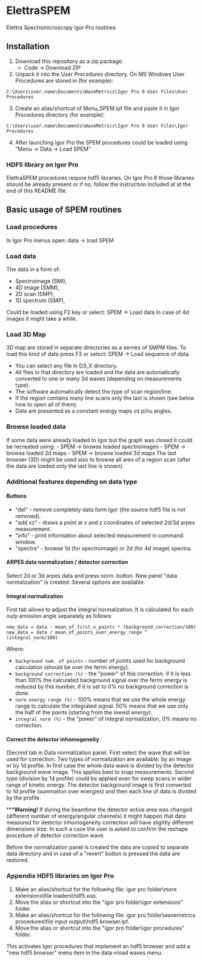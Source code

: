 # ElettraSPEM
Elettra Spectromicroscopy Igor Pro routines

## Installation
1. Download this repository as a zip package:
    - Code -> Download ZIP
2. Unpack it into the User Procedures directory.
On MS Windows User Procedures are stored in (for example): 
```
C:\Users\user.name\Documents\WaveMetrics\Igor Pro 9 User Files\User Procedures
```
3. Create an alias/shortcut of Menu_SPEM.ipf file and paste it in Igor Procedures directory (for example):
```
C:\Users\user.name\Documents\WaveMetrics\Igor Pro 9 User Files\Igor Procedures
```
4. After launching Igor Pro the SPEM procedures could be loaded using "Menu -> Data -> Load SPEM"

### HDF5 library on Igor Pro
ElettraSPEM procedures require hdf5 libraries. On Igor Pro 8 those libraries should be already present or if no, follow the instruction included at at the end of this README file.

## Basic usage of SPEM routines

### Load procedures
In Igor Pro menus open: data -> load SPEM

### Load data
The data in a form of:
- Spectroimage (SMI),
- 4D image (SMM),
- 2D scan (SMP),
- 1D spectrum (SMP),

Could be loaded using F2 key or select: SPEM -> Load data
In case of 4d images it might take a while.

### Load 3D Map
3D map are stored in separate directories as a serries of SMPM files. 
To load this kind of data press F3 or select: SPEM -> Load sequence of data.

- You can select any file in D3_X directory.
- All files in that directory are loaded and the data are automatically converted to one or many 3d waves (depending on measurements type).
- The software automatically detect the type of scan region/line.
- If the region contains many line scans only the last is shown (see below how to open all of them).
- Data are presented as a constant energy maps vs p/nu angles.

### Browse loaded data
If some data were already loaded to Igor but the graph was closed it could be recreated using:
    - SPEM -> browse loaded spectroimages
    - SPEM -> browse loaded 2d maps
    - SPEM -> browse loaded 3d maps
The last browser (3D) might be used also to browse all ares of a region scan (after the data are loaded only the last line is snown). 

### Additional features depending on data type

#### Buttons
- "del" - remove completely data form Igor (the source hdf5 file is not removed).
- "add xz" - draws a point at x and z coordinates of selected 2d/3d arpes measurement.
- "info" - print information about selected measurement in command window.
- "spectra" - browse 1d (for spectroimage) or 2d (for 4d image) spectra.

#### ARPES data normalization / detector correction
Select 2d or 3d arpes data and press norm. button. New panel "data normalization" is created. Several options are available.

#### Integral normalization
First tab allows to adjust the integral normalization. 
It is calculated for each nu/p emission angle separately as follows:

```
new_data = data - mean_of_first_n_points * (background_correction/100)
new_data = data / mean_of_points_over_energy_range ^ (integral_norm/100)
```
Where:
- `background num. of points` - number of points used for background calculation (should be over the fermi energy).
- `background correction (%)` - the "power" of this correction. if it is less than 100% the calculated background signal over the fermi energy is reduced by this number, if it is set to 0% no background correction is done.
- `norm energy range (%)` - 100% means that we use the whole energy range to calculate the integrated signal. 50% means that we use only the half of the points (starting from the lowest energy). 
- `integral norm (%)` - the "power" of integral normalization, 0% means no correction.


#### Correct the detector inhomogeneity
(Second tab in Data normalization panel.
First select the wave that will be used for correction. Two types of normalization are available: by an image or by 1d profile.
In first case the whole data wave is divided by the detector background wave image. This applies best to snap measurements.
Second type (division by 1d profile) could be applied even for swep scans in wider range of kinetic energy. The detector background image is first converted to 1d profile (summation over energies) and then each line of data is divided by the profile.

*****Warning!**
If during the beamtime the detector active area was changed (different number of energy/angular channels) it might happen that data measured for detector inhomogeneity correction will have slightly different dimensions size. In such a case the user is asked to confirm the reshape procedure of detector correction wave.

Before the normalization panel is created the data are copied to separate data directory and in case of a "revert" button is pressed the data are restored.


### Appendix HDF5 libraries on Igor Pro
1. Make an alias/shortcut for the following file: igor pro folder\more extensions\file loaders\hdf5.xop. 
2. Move the alias or shortcut into the "igor pro folder\igor extensions" folder.
3. Make an alias/shortcut for the following file: igor pro folder\wavemetrics procedures\file input output\hdf5 browser.ipf. 
4. Move the alias or shortcut into the "igor pro folder\igor procedures" folder. 

This activates Igor procedures that implement an hdf5 browser and add a "new hdf5 browser" menu item in the data->load waves menu.

